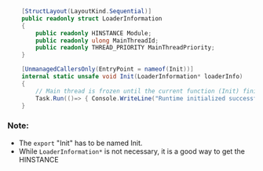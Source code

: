 ```cs
    [StructLayout(LayoutKind.Sequential)]
    public readonly struct LoaderInformation
    {
        public readonly HINSTANCE Module;
        public readonly ulong MainThreadId;
        public readonly THREAD_PRIORITY MainThreadPriority;
    }

    [UnmanagedCallersOnly(EntryPoint = nameof(Init))]
    internal static unsafe void Init(LoaderInformation* loaderInfo)
    {
        // Main thread is frozen until the current function (Init) finishes
        Task.Run(()=> { Console.WriteLine("Runtime initialized successfully!") });
    }
```

### Note:
- The `export` "Init" has to be named Init.
- While `LoaderInformation*` is not necessary, it is a good way to get the HINSTANCE